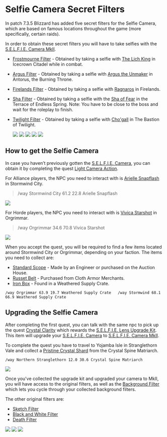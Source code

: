 # Selfie Camera Secret Filters

In patch 7.3.5 Blizzard has added five secret filters for the Selfie Camera, which are based on famous locations throughout the game (more specifically, certain raids).

In order to obtain these secret filters you will have to take selfies with the [S.E.L.F.I.E. Camera MkII](https://www.wowdb.com/items/122674-s-e-l-f-i-e-camera-mkii).

-   [Frostmourne Filter](https://www.wowdb.com/spells/258750-frostmourne-filter) - Obtained by taking a selfie with [The Lich King](https://www.wowdb.com/npcs/36597-the-lich-king) in Icecrown Citadel while in combat.
-   [Argus Filter](https://www.wowdb.com/spells/258803-argus-filter) - Obtained by taking a selfie with [Argus the Unmaker](https://www.wowdb.com/npcs/124828-argus-the-unmaker) in Antorus, the Burning Throne.

-   [Firelands Filter](https://www.wowdb.com/spells/258749-firelands-filter) - Obtained by taking a selfie with [Ragnaros](https://www.wowdb.com/npcs/52409-ragnaros) in Firelands.
-   [Sha Filter](https://www.wowdb.com/spells/258751-sha-filter) - Obtained by taking a selfie with the [Sha of Fear](https://www.wowdb.com/npcs/60999-sha-of-fear) in the Terrace of Endless Spring. Note: You have to be close to the boss and wait for the roleplay to finish.
-   [Twilight Filter](https://www.wowdb.com/spells/258752-twilight-filter) - Obtained by taking a selfie with [Cho'gall](https://www.wowdb.com/npcs/43324-chogall) in The Bastion of Twilight.

    [![](https://warcraft-secrets.com/wp-content/uploads/Frostmourne-Filter.jpg)](https://warcraft-secrets.com/wp-content/uploads/Frostmourne-Filter.jpg) [![](https://warcraft-secrets.com/wp-content/uploads/Argus-Filter.jpg)](https://warcraft-secrets.com/wp-content/uploads/Argus-Filter.jpg) [![](https://warcraft-secrets.com/wp-content/uploads/Firelands-Filter.jpg)](https://warcraft-secrets.com/wp-content/uploads/Firelands-Filter.jpg) [![](https://warcraft-secrets.com/wp-content/uploads/Sha-Filter.jpg)](https://warcraft-secrets.com/wp-content/uploads/Sha-Filter.jpg) [![](https://warcraft-secrets.com/wp-content/uploads/Twilight-Filter.jpg)](https://warcraft-secrets.com/wp-content/uploads/Twilight-Filter.jpg)

## How to get the Selfie Camera

In case you haven’t previously gotten the [S.E.L.F.I.E. Camera](https://www.wowdb.com/items/122637-s-e-l-f-i-e-camera), you can obtain it by completing the quest [Light Camera Action](https://www.wowdb.com/quests/32471-light-camera-action).

For Alliance players, the NPC you need to interact with is [Arielle Snapflash](https://www.wowdb.com/npcs/16908-arielle-snapflash) in Stormwind City.

> /way Stormwind City 61.2 22.8 Arielle Snapflash

[![](https://warcraft-secrets.com/wp-content/uploads/Arielle-Snapflash.jpg)](https://warcraft-secrets.com/wp-content/uploads/Arielle-Snapflash.jpg)

For Horde players, the NPC you need to interact with is [Vivica Starshot](https://www.wowdb.com/npcs/16926-vivica-starshot) in Orgrimmar.

> /way Orgrimmar 34.6 70.8 Vivica Starshot

[![](https://warcraft-secrets.com/wp-content/uploads/Vivica-Starshot.jpg)](https://warcraft-secrets.com/wp-content/uploads/Vivica-Starshot.jpg)

When you accept the quest, you will be required to find a few items located around Stormwind City or Orgrimmar, depending on your faction. The items you need to collect are:

-   [Standard Scope](https://www.wowdb.com/items/4406-standard-scope) - Made by an Engineer or purchased on the Auction House.
-   [Russet Belt](https://www.wowdb.com/items/3593-russet-belt) - Purchased from Cloth Armor Merchants.
-   [Iron Box](https://www.wowdb.com/items/155856-iron-box) - Found in a Weathered Supply Crate.

`/way Orgrimmar 63.9 19.7 Weathered Supply Crate   /way Stormwind 68.1 66.9 Weathered Supply Crate`

## Upgrading the Selfie Camera

After completing the first quest, you can talk with the same npc to pick up the quest [Crystal Clarity](https://www.wowdb.com/quests/32468-crystal-clarity) which rewards the [S.E.L.F.I.E. Lens Upgrade Kit](https://www.wowdb.com/items/122661-s-e-l-f-i-e-lens-upgrade-kit). This item will upgrade your [S.E.L.F.I.E. Camera](https://www.wowdb.com/items/122637-s-e-l-f-i-e-camera) to [S.E.L.F.I.E. Camera MkII](https://www.wowdb.com/items/122674-s-e-l-f-i-e-camera-mkii).

To complete the quest you have to travel to Yojamba Isle in Stranglethorn Vale and collect a [Pristine Crystal Shard](https://www.wowdb.com/items/155832-pristine-crystal-shard) from the Crystal Spine Matriarch.

`/way Northern Stranglethorn 12.0 30.6 Crystal Spine Matriarch`

[![](https://warcraft-secrets.com/wp-content/uploads/Crystal-Spine-Matriarch.jpg)](https://warcraft-secrets.com/wp-content/uploads/Crystal-Spine-Matriarch.jpg)

Once you've collected the upgrade kit and upgraded your camera to MkII, you will have access to the original filters, as well as the [Background Filter](https://www.wowdb.com/spells/258730-background-filter) which lets you cycle through your collected background filters.

The other original filters are:

-   [Sketch Filter](https://www.wowdb.com/spells/181767-sketch-filter)
-   [Black and White Filter](https://www.wowdb.com/spells/181773-black-and-white-filter)
-   [Death Filter](https://www.wowdb.com/spells/181779-death-filter)

  [![](https://warcraft-secrets.com/wp-content/uploads/Sketch-Filter.jpg)](https://warcraft-secrets.com/wp-content/uploads/Sketch-Filter.jpg) [![](https://warcraft-secrets.com/wp-content/uploads/Black-and-White-Filter.jpg)](https://warcraft-secrets.com/wp-content/uploads/Black-and-White-Filter.jpg) [![](https://warcraft-secrets.com/wp-content/uploads/Death-Filter.jpg)](https://warcraft-secrets.com/wp-content/uploads/Death-Filter.jpg)